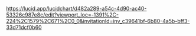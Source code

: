 https://lucid.app/lucidchart/d482a289-a54c-4d90-ac40-53326c987e8c/edit?viewport_loc=-1391%2C-224%2C1579%2C671%2C0_0&invitationId=inv_c39641bf-6b80-4a5b-bff3-33d71dcf0b60
